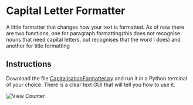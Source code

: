 # Capital Letter Formatter
A little formatter that changes how your text is formatted. As of now there are two functions, one for paragraph formatting(this does not recognise nouns that need capital letters, but recognises that the word I does) and another for title formatting

## Instructions

Download the file [CapitalisationFormatter.py](https://github.com/ShashCode2348/Capital-Letter-Formatter/blob/main/CapitalisationFormatter.py) and run it in a Python terminal of your choice. There is a clear text GUI that will tell you how to use it.

![View Counter](https://view-counter.tobyhagan.com/?user=ShashCode2348/Capital-Letter-Formatter)
